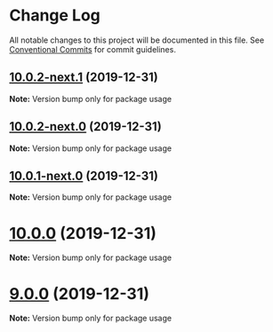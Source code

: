 # Change Log

All notable changes to this project will be documented in this file.
See [Conventional Commits](https://conventionalcommits.org) for commit guidelines.

## [10.0.2-next.1](https://github.com/solo474/lerna-tutorial/compare/usage@10.0.2-next.0...usage@10.0.2-next.1) (2019-12-31)

**Note:** Version bump only for package usage





## [10.0.2-next.0](https://github.com/solo474/lerna-tutorial/compare/usage@10.0.1-next.0...usage@10.0.2-next.0) (2019-12-31)

**Note:** Version bump only for package usage





## [10.0.1-next.0](https://github.com/solo474/lerna-tutorial/compare/usage@10.0.0...usage@10.0.1-next.0) (2019-12-31)

**Note:** Version bump only for package usage





# [10.0.0](https://github.com/solo474/lerna-tutorial/compare/usage@9.0.0...usage@10.0.0) (2019-12-31)

**Note:** Version bump only for package usage





# [9.0.0](https://github.com/solo474/lerna-tutorial/compare/usage@8.0.0...usage@9.0.0) (2019-12-31)

**Note:** Version bump only for package usage
